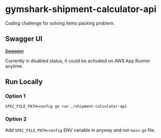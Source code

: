 # gymshark-shipment-calculator-api
Coding challenge for solving items packing problem.
 
## Swagger UI
~~[Swagger](https://urguj6dx2n.eu-central-1.awsapprunner.com/swagger/index.html#/default/get_calculate__itemCount_)~~ 

Currently in disabled status, it could be activated on AWS App Runner anytime.

## Run Locally
### Option 1
`SPEC_FILE_PATH=config go run ./shipment-calculator-api`

### Option 2
Add `SPEC_FILE_PATH=config` ENV variable in anyway and run `main.go` file.



